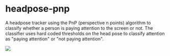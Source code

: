 # headpose-pnp

A headpose tracker using the PnP (perspective n points) algorithm to classify whether a person is paying attention to the screen or not.  The classifier uses hard coded thresholds on the head pose to classify attention as "paying attention" or "not paying attention".


![](video-demo-large.gif)